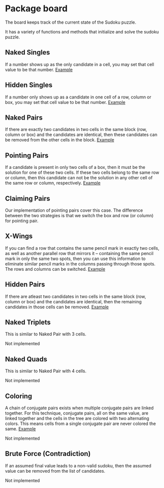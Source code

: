 Package board
=============

The board keeps track of the current state of the Sudoku puzzle.

It has a variety of functions and methods that initialize and solve the sudoku puzzle.

Naked Singles
-------------
If a number shows up as the only candidate in a cell, you may set that cell value to be that number.
[Example](http://www.sudokusnake.com/nakedsingles.php)

Hidden Singles
--------------
If a number only shows up as a candidate in one cell of a row, column or box, you may set that cell value to be that number.
[Example](http://www.sudokusnake.com/hiddensingles.php)

Naked Pairs
-----------
If there are exactly two candidates in two cells in the same block (row, column or box) and the candidates are identical, then these candidates can be removed from the other cells in the block.
[Example](https://www.learn-sudoku.com/naked-pairs.html)

Pointing Pairs
--------------
If a candidate is present in only two cells of a box, then it must be the solution for one of these two cells. If these two cells belong to the same row or column, then this candidate can not be the solution in any other cell of the same row or column, respectively.
[Example](http://www.taupierbw.be/SudokuCoach/SC_PointingPair.shtml)

Claiming Pairs
--------------
Our implementation of pointing pairs cover this case. The difference between the two strategies is that we switch the box and row (or column) for pointing pair.

X-Wings
-------
If you can find a row that contains the same pencil mark in exactly two cells, as well as another parallel row that mirrors it – containing the same pencil mark in only the same two spots, then you can use this information to eliminate similar pencil marks in the columns passing through those spots. The rows and columns can be switched.
[Example](https://www.learn-sudoku.com/x-wing.html)

Hidden Pairs
------------
If there are atleast two candidates in two cells in the same block (row, column or box) and the candidates are identical, then the remaining candidates in those cells can be removed.
[Example](https://www.learn-sudoku.com/hidden-pairs.html)

Naked Triplets
--------------
This is similar to Naked Pair with 3 cells.

Not implemented

Naked Quads
-----------
This is similar to Naked Pair with 4 cells.

Not implemented

Coloring
--------
A chain of conjugate pairs exists when multiple conjugate pairs are linked together. For this technique, conjugate pairs, all on the same value, are linked together and the cells in the tree are colored with two alternating colors. This means cells from a single conjugate pair are never colored the same.
[Example](https://sudoku.ironmonger.com/howto/simpleColoring/docs.tpl?setreferrertoself=true)

Not implemented

Brute Force (Contradiction)
-----------
If an assumed final value leads to a non-valid sudoku, then the assumed value can be removed from the list of candidates.

Not implemented
